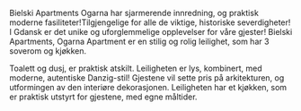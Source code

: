 Bielski Apartments Ogarna har sjarmerende innredning, og praktisk moderne fasiliteter!Tilgjengelige for alle de viktige, historiske severdigheter! I Gdansk er det unike og uforglemmelige opplevelser for våre gjester! Bielski Apartments, Ogarna Apartment er en stilig og rolig leilighet, som har 3 soverom og kjøkken.

Toalett og dusj, er praktisk atskilt. Leiligheten er lys, kombinert, med moderne, autentiske Danzig-stil! Gjestene vil sette pris på arkitekturen, og utformingen av den interiøre dekorasjonen. Leiligheten har et kjøkken, som er praktisk utstyrt for gjestene, med egne måltider.
